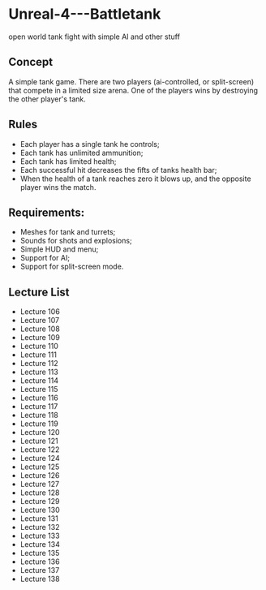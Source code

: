 # Unreal-4---Battletank
open world tank fight with simple AI and other stuff

## Concept
A simple tank game. There are two players (ai-controlled, or split-screen) that compete in a limited size arena. One of the players wins by destroying the other player's tank.

## Rules
* Each player has a single tank he controls;
* Each tank has unlimited ammunition;
* Each tank has limited health;
* Each successful hit decreases the fifts of tanks health bar;
* When the health of a tank reaches zero it blows up, and the opposite player wins the match.

## Requirements:
* Meshes for tank and turrets;
* Sounds for shots and explosions;
* Simple HUD and menu;
* Support for AI;
* Support for split-screen mode.

## Lecture List
* Lecture 106
* Lecture 107
* Lecture 108
* Lecture 109
* Lecture 110
* Lecture 111
* Lecture 112
* Lecture 113
* Lecture 114
* Lecture 115
* Lecture 116
* Lecture 117
* Lecture 118
* Lecture 119
* Lecture 120
* Lecture 121
* Lecture 122
* Lecture 124
* Lecture 125
* Lecture 126
* Lecture 127
* Lecture 128
* Lecture 129
* Lecture 130
* Lecture 131
* Lecture 132
* Lecture 133
* Lecture 134
* Lecture 135
* Lecture 136
* Lecture 137
* Lecture 138